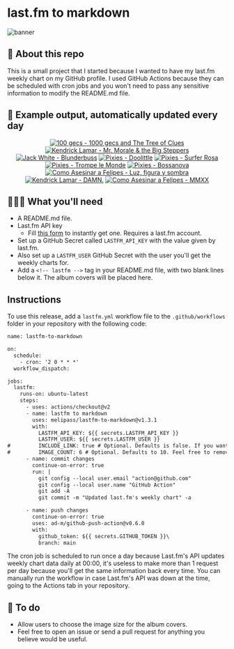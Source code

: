# last.fm to markdown

![banner](banner.png)

## 🤖 About this repo
This is a small project that I started because I wanted to have my last.fm weekly chart on my GitHub profile. I used GitHub Actions because they can be scheduled with cron jobs and you won't need to pass any sensitive information to modify the README.md file.

## 🎵 Example output, automatically updated every day
<!-- lastfm -->
<p align="center"><a href="https://www.last.fm/music/100+gecs/1000+gecs+and+The+Tree+of+Clues"><img src="https://lastfm.freetls.fastly.net/i/u/64s/f503389fd56d946a27c94358985188b7.jpg" title="100 gecs - 1000 gecs and The Tree of Clues"></a> <a href="https://www.last.fm/music/Kendrick+Lamar/Mr.+Morale+&+the+Big+Steppers"><img src="https://lastfm.freetls.fastly.net/i/u/64s/98050f67524ffee7af6edd314b767ac4.png" title="Kendrick Lamar - Mr. Morale & the Big Steppers"></a> <a href="https://www.last.fm/music/Jack+White/Blunderbuss"><img src="https://lastfm.freetls.fastly.net/i/u/64s/9dbff5e7be08d5d1e364c0e501be866b.jpg" title="Jack White - Blunderbuss"></a> <a href="https://www.last.fm/music/Pixies/Doolittle"><img src="https://lastfm.freetls.fastly.net/i/u/64s/baafa02626d54475c412e80c6b121193.jpg" title="Pixies - Doolittle"></a> <a href="https://www.last.fm/music/Pixies/Surfer+Rosa"><img src="https://lastfm.freetls.fastly.net/i/u/64s/7a0af4bf09044557ac7bbb916eee1fc0.png" title="Pixies - Surfer Rosa"></a> <a href="https://www.last.fm/music/Pixies/Trompe+le+Monde"><img src="https://lastfm.freetls.fastly.net/i/u/64s/5c8a109c4216e6f08d02ea03260ffc24.jpg" title="Pixies - Trompe le Monde"></a> <a href="https://www.last.fm/music/Pixies/Bossanova"><img src="https://lastfm.freetls.fastly.net/i/u/64s/6d729a661ee0278e2777546113f9b61d.jpg" title="Pixies - Bossanova"></a> <a href="https://www.last.fm/music/Como+Asesinar+a+Felipes/Luz,+figura+y+sombra"><img src="https://lastfm.freetls.fastly.net/i/u/64s/f8b760d4069bc14607cf838ecd3a0b74.jpg" title="Como Asesinar a Felipes - Luz, figura y sombra"></a> <a href="https://www.last.fm/music/Kendrick+Lamar/DAMN."><img src="https://lastfm.freetls.fastly.net/i/u/64s/243a7444e2d59ff9b38e123f7267e3be.jpg" title="Kendrick Lamar - DAMN."></a> <a href="https://www.last.fm/music/Como+Asesinar+a+Felipes/MMXX"><img src="https://lastfm.freetls.fastly.net/i/u/64s/5fe08f241a0cff7d5f6e916933cc4eaa.jpg" title="Como Asesinar a Felipes - MMXX"></a> </p>

          
## 👩🏽‍💻 What you'll need
* A README.md file.
* Last.fm API key
  * Fill [this form](https://www.last.fm/api/account/create) to instantly get one. Requires a last.fm account.
* Set up a GitHub Secret called ```LASTFM_API_KEY``` with the value given by last.fm.
* Also set up a ```LASTFM_USER``` GitHub Secret with the user you'll get the weekly charts for.
* Add a ```<!-- lastfm -->``` tag in your README.md file, with two blank lines below it. The album covers will be placed here.

## Instructions
To use this release, add a ```lastfm.yml``` workflow file to the ```.github/workflows``` folder in your repository with the following code:
```diff
name: lastfm-to-markdown

on:
  schedule:
    - cron: '2 0 * * *'
  workflow_dispatch:

jobs:
  lastfm:
    runs-on: ubuntu-latest
    steps:
      - uses: actions/checkout@v2
      - name: lastfm to markdown
        uses: melipass/lastfm-to-markdown@v1.3.1
        with:
          LASTFM_API_KEY: ${{ secrets.LASTFM_API_KEY }}
          LASTFM_USER: ${{ secrets.LASTFM_USER }}
#         INCLUDE_LINK: true # Optional. Defaults is false. If you want to include the link to the album page, set this to true.
#         IMAGE_COUNT: 6 # Optional. Defaults to 10. Feel free to remove this line if you want.
      - name: commit changes
        continue-on-error: true
        run: |
          git config --local user.email "action@github.com"
          git config --local user.name "GitHub Action"
          git add -A
          git commit -m "Updated last.fm's weekly chart" -a

      - name: push changes
        continue-on-error: true
        uses: ad-m/github-push-action@v0.6.0
        with:
          github_token: ${{ secrets.GITHUB_TOKEN }}\
          branch: main
```
The cron job is scheduled to run once a day because Last.fm's API updates weekly chart data daily at 00:00, it's useless to make more than 1 request per day because you'll get the same information back every time. You can manually run the workflow in case Last.fm's API was down at the time, going to the Actions tab in your repository.

## 🚧 To do
* Allow users to choose the image size for the album covers.
* Feel free to open an issue or send a pull request for anything you believe would be useful.
